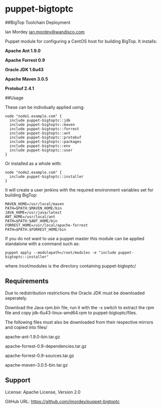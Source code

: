 puppet-bigtoptc
===============

##BigTop Toolchain Deployment

Ian Mordey <ian.mordey@wandisco.com>

Puppet module for configuring a CentOS host for building BigTop. It installs:

**Apache Ant 1.9.0**

**Apache Forrest 0.9**

**Oracle JDK 1.6u43**

**Apache Maven 3.0.5**

**Protobuf 2.4.1**

##Usage

These can be indivdually applied using:


	node "node1.example.com" {
	  include puppet-bigtoptc::jdk
	  include puppet-bigtoptc::maven
	  include puppet-bigtoptc::forrest
	  include puppet-bigtoptc::ant
	  include puppet-bigtoptc::protobuf
	  include puppet-bigtoptc::packages
	  include puppet-bigtoptc::env
	  include puppet-bigtoptc::user
	}

Or installed as a whole with:

	node "node2.example.com" {
	  include puppet-bigtoptc::installer
	}

It will create a user jenkins with the required  environment variables set for building BigTop:

	MAVEN_HOME=/usr/local/maven
	PATH=$PATH:$MAVEN_HOME/bin
	JAVA_HOME=/usr/java/latest
	ANT_HOME=/usr/local/ant
	PATH=$PATH:$ANT_HOME/bin
	FORREST_HOME=/usr/local/apache-forrest
	PATH=$PATH:$FORREST_HOME/bin
	
If you do not want to use a puppet master this module can be applied standalone with a command such as:

	puppet apply --modulepath=/root/modules -e "include puppet-bigtoptc::installer"
	
where /root/modules is the directory containing puppet-bigtoptc/

## Requirements

Due to redistribution restrictions the Oracle JDK must be downloaded seperately. 

Download the Java rpm.bin file, run it with the -x switch to extract the rpm file and copy jdk-6u43-linux-amd64.rpm to puppet-bigtoptc/files.

The following files must also be downloaded from their respective mirrors and copied into files/

apache-ant-1.9.0-bin.tar.gz

apache-forrest-0.9-dependencies.tar.gz

apache-forrest-0.9-sources.tar.gz

apache-maven-3.0.5-bin.tar.gz

## Support

License: Apache License, Version 2.0

GitHub URL: https://github.com/imordey/puppet-bigtoptc